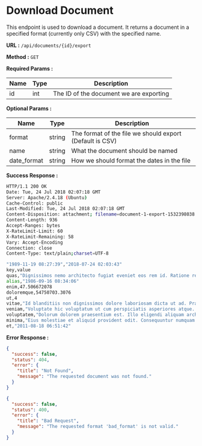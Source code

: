 # Download Document
This endpoint is used to download a document. It returns a document in a specified format (currently only CSV) with the specified name.

**URL :** `/api/documents/{id}/export`

**Method :** `GET`

**Required Params :**

|Name     | Type    | Description |
|---      |---      |---          |
|id       |int      |The ID of the document we are exporting|

**Optional Params :**

|Name     | Type    | Description |
|---      |---      |---          |
|format   |string   |The format of the file we should export (Default is CSV)|
|name     |string   |What the document should be named|
|date_format|string |How we should format the dates in the file|

**Success Response :**
```bash
HTTP/1.1 200 OK
Date: Tue, 24 Jul 2018 02:07:18 GMT
Server: Apache/2.4.18 (Ubuntu)
Cache-Control: public
Last-Modified: Tue, 24 Jul 2018 02:07:18 GMT
Content-Disposition: attachment; filename=document-1-export-1532398038.csv
Content-Length: 936
Accept-Ranges: bytes
X-RateLimit-Limit: 60
X-RateLimit-Remaining: 58
Vary: Accept-Encoding
Connection: close
Content-Type: text/plain;charset=UTF-8

"1989-11-19 08:27:39","2018-07-24 02:03:43"
key,value
quas,"Dignissimos nemo architecto fugiat eveniet eos rem id. Ratione rem sunt doloremque voluptatem est tenetur."
alias,"1986-09-16 08:34:06"
enim,47.506672078
doloremque,54750703.3076
ut,4
vitae,"Id blanditiis non dignissimos dolore laboriosam dicta ut ad. Praesentium eligendi ut doloremque consequuntur. Dicta ratione totam sint aut sunt exercitationem."
veniam,"Voluptate hic voluptatum ut cum perspiciatis asperiores atque. Veritatis et sed libero totam quam."
voluptatem,"Dolorum dolorem praesentium est. Illo eligendi aliquam architecto autem neque placeat. Maiores libero aperiam id minima ad vel inventore. Amet amet id id repudiandae ut dolores est asperiores."
minima,"Eius molestiae et aliquid provident odit. Consequuntur numquam temporibus illum sint et facilis odit. Velit vel laboriosam autem ipsum ut illum sit. Ea magni impedit porro ut."
et,"2011-08-18 06:51:42"
```

**Error Response :**
```json
{
  "success": false,
  "status": 404,
  "error": {
    "title": "Not Found",
    "message": "The requested document was not found."
  }
}
```

```json
{
  "success": false,
  "status": 400,
  "error": {
    "title": "Bad Request",
    "message": "The requested format 'bad_format' is not valid."
  }
}
```
